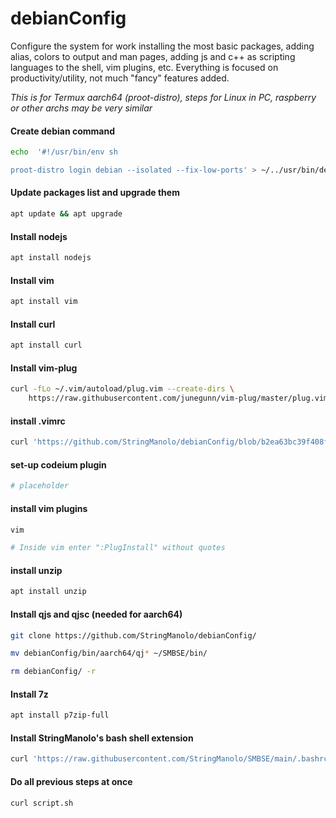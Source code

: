 # debianConfig

Configure the system for work installing the most basic packages, adding alias, colors to  output and man pages, adding js and c++ as scripting languages to the shell, vim  plugins, etc. Everything is focused on productivity/utility, not much "fancy" features added.

_This is for Termux aarch64 (proot-distro), steps for Linux in PC, raspberry or other archs may be very similar_

#### Create debian command
```bash
echo  '#!/usr/bin/env sh

proot-distro login debian --isolated --fix-low-ports' > ~/../usr/bin/debian
```

#### Update packages list and upgrade them
```bash
apt update && apt upgrade
```

#### Install nodejs
```bash
apt install nodejs
```

#### Install vim
```bash
apt install vim
```

#### Install curl
```bash
apt install curl
```

#### Install vim-plug
```bash
curl -fLo ~/.vim/autoload/plug.vim --create-dirs \
    https://raw.githubusercontent.com/junegunn/vim-plug/master/plug.vim
```

#### install .vimrc
```bash
curl 'https://github.com/StringManolo/debianConfig/blob/b2ea63bc39f408f87c7e9a613e04e0a640b4f6eb/configFiles/.vimrc' -o ~/.vimrc
```

#### set-up codeium plugin
```bash
# placeholder
```

#### install vim plugins
```bash
vim

# Inside vim enter ":PlugInstall" without quotes
```

#### install unzip
```bash
apt install unzip
```

#### Install qjs and qjsc (needed for aarch64)
```bash
git clone https://github.com/StringManolo/debianConfig/

mv debianConfig/bin/aarch64/qj* ~/SMBSE/bin/

rm debianConfig/ -r
```

#### Install 7z
```bash
apt install p7zip-full
```

#### Install StringManolo's bash shell extension
```bash
curl 'https://raw.githubusercontent.com/StringManolo/SMBSE/main/.bashrc' -o ~/.basrc && source ~/.bashrc
```


#### Do all previous steps at once
```bash
curl script.sh
```

